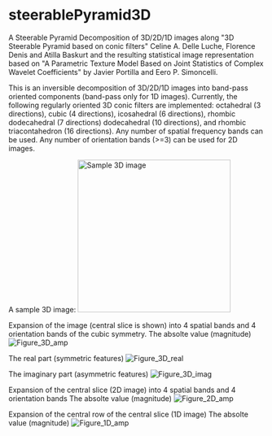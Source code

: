 # steerablePyramid3D
A Steerable Pyramid Decomposition of 3D/2D/1D images along "3D Steerable Pyramid based on conic filters"
Celine A. Delle Luche, Florence Denis and Atilla Baskurt and the resulting statistical image representation based on "A Parametric Texture Model Based on Joint Statistics of Complex Wavelet Coefficients" by Javier Portilla and Eero P. Simoncelli.

This is an inversible decomposition of 3D/2D/1D images into band-pass oriented components (band-pass only for 1D images). Currently, the following regularly oriented 3D conic filters are implemented: octahedral (3 directions), cubic (4 directions), icosahedral (6 directions), rhombic dodecahedral (7 directions) dodecahedral (10 directions), and rhombic triacontahedron (16 directions). Any number of spatial frequency bands can be used. Any number of orientation bands (>=3) can be used for 2D images.

A sample 3D image:
<img width="300" alt="Sample 3D image" src="https://github.com/user-attachments/assets/4bef7169-14e4-40c8-985f-c5bd18d43d09" />

Expansion of the image (central slice is shown) into 4 spatial bands and 4 orientation bands of the cubic symmetry.
The absolte value (magnitude)
![Figure_3D_amp](https://github.com/user-attachments/assets/53a9912d-2c3e-4064-bcc5-64b315501105)

The real part (symmetric features)
![Figure_3D_real](https://github.com/user-attachments/assets/fb37e349-5b06-4837-8ac4-1e8bd1aafd4f)

The imaginary part (asymmetric features)
![Figure_3D_imag](https://github.com/user-attachments/assets/e73ab13e-7857-4ac6-80cc-c24062b8af83)

Expansion of the central slice (2D image) into 4 spatial bands and 4 orientation bands
The absolte value (magnitude)
![Figure_2D_amp](https://github.com/user-attachments/assets/588310d1-4601-4b9a-9d8e-f01d7eb7e7a7)

Expansion of the central row of the central slice (1D image)
The absolte value (magnitude)
![Figure_1D_amp](https://github.com/user-attachments/assets/79f6bd5a-aac6-46ce-b6cb-72b7e2e3ba03)
